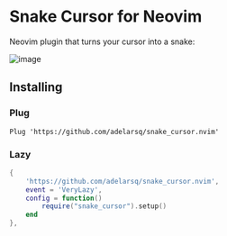 # Snake Cursor for Neovim

Neovim plugin that turns your cursor into a snake:

![image](https://github.com/adelarsq/snake_cursor.nvim/assets/430272/c99d6ff7-d3bd-41b1-9de5-6f0d9083ec67)

## Installing

### Plug

```
Plug 'https://github.com/adelarsq/snake_cursor.nvim'
```

### Lazy

```lua
{
    'https://github.com/adelarsq/snake_cursor.nvim',
    event = 'VeryLazy',
    config = function()
        require("snake_cursor").setup()
    end
},
```
